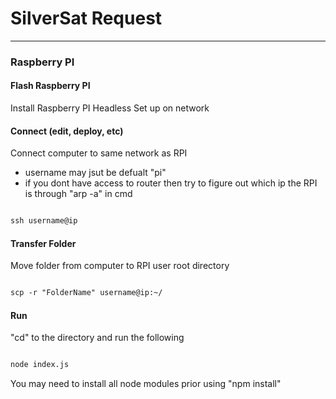# SilverSat Request

---

### Raspberry PI


#### Flash Raspberry PI
Install Raspberry PI Headless
Set up on network

#### Connect (edit, deploy, etc)
Connect computer to same network as RPI 
- username may jsut be defualt "pi"
- if you dont have access to router then try to figure out which ip the RPI is through "arp -a" in cmd

```diff

ssh username@ip

```

#### Transfer Folder
Move folder from computer to RPI user root directory

```diff

scp -r "FolderName" username@ip:~/

```


#### Run
"cd" to the directory and run the following

```diff

node index.js

```

You may need to install all node modules prior using "npm install" 
